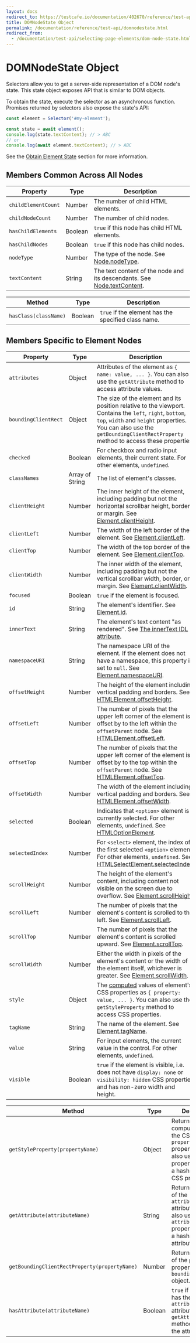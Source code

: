 ```yaml
---
layout: docs
redirect_to: https://testcafe.io/documentation/402670/reference/test-api/domnodestate
title: DOMNodeState Object
permalink: /documentation/reference/test-api/domnodestate.html
redirect_from:
  - /documentation/test-api/selecting-page-elements/dom-node-state.html
---
```

# DOMNodeState Object

Selectors allow you to get a server-side representation of a DOM node's state. This state object exposes API that is similar to DOM objects.

To obtain the state, execute the selector as an asynchronous function. Promises returned by selectors also expose the state's API:

```js
const element = Selector('#my-element');

const state = await element();
console.log(state.textContent); // > ABC
// or
console.log(await element.textContent); // > ABC
```

See the [Obtain Element State](../../guides/basic-guides/select-page-elements.md) section for more information.

## Members Common Across All Nodes

Property | Type | Description
------ | ---- | -----
`childElementCount` | Number | The number of child HTML elements.
`childNodeCount` | Number | The number of child nodes.
`hasChildElements` | Boolean | `true` if this node has child HTML elements.
`hasChildNodes` | Boolean | `true` if this node has child nodes.
`nodeType` | Number | The type of the node. See [Node.nodeType](https://developer.mozilla.org/en-US/docs/Web/API/Node/nodeType).
`textContent` | String | The text content of the node and its descendants. See [Node.textContent](https://developer.mozilla.org/en-US/docs/Web/API/Node/textContent).

Method | Type | Description
------ | ---- | -----
`hasClass(className)` | Boolean | `true` if the element has the specified class name.

## Members Specific to Element Nodes

Property | Type | Description
------ | ---- | ----
`attributes` | Object | Attributes of the element as `{ name: value, ... }`. You can also use the `getAttribute` method to access attribute values.
`boundingClientRect` | Object | The size of the element and its position relative to the viewport. Contains the `left`, `right`, `bottom`, `top`, `width` and `height` properties.  You can also use the `getBoundingClientRectProperty` method to access these properties.
`checked` | Boolean | For checkbox and radio input elements, their current state. For other elements, `undefined`.
`classNames` | Array of String | The list of element's classes.
`clientHeight` | Number | The inner height of the element, including padding but not the horizontal scrollbar height, border, or margin. See [Element.clientHeight](https://developer.mozilla.org/en-US/docs/Web/API/Element/clientHeight).
`clientLeft` | Number | The width of the left border of the element. See [Element.clientLeft](https://developer.mozilla.org/en-US/docs/Web/API/Element/clientLeft).
`clientTop` | Number | The width of the top border of the element. See [Element.clientTop](https://developer.mozilla.org/en-US/docs/Web/API/Element/clientTop).
`clientWidth` | Number | The inner width of the element, including padding but not the vertical scrollbar width, border, or margin. See [Element.clientWidth](https://developer.mozilla.org/en-US/docs/Web/API/Element/clientWidth).
`focused` | Boolean | `true` if the element is focused.
`id`   | String | The element's identifier. See [Element.id](https://developer.mozilla.org/en-US/docs/Web/API/Element/id).
`innerText` | String | The element's text content "as rendered". See [The innerText IDL attribute](https://html.spec.whatwg.org/multipage/dom.html#the-innertext-idl-attribute).
`namespaceURI` | String | The namespace URI of the element. If the element does not have a namespace, this property is set to `null`. See [Element.namespaceURI](https://developer.mozilla.org/en-US/docs/Web/API/Element/namespaceURI).
`offsetHeight` | Number | The height of the element including vertical padding and borders. See [HTMLElement.offsetHeight](https://developer.mozilla.org/en-US/docs/Web/API/HTMLElement/offsetHeight).
`offsetLeft` | Number | The number of pixels that the upper left corner of the element is offset by to the left within the `offsetParent` node. See [HTMLElement.offsetLeft](https://developer.mozilla.org/en-US/docs/Web/API/HTMLElement/offsetLeft).
`offsetTop` | Number | The number of pixels that the upper left corner of the element is offset by to the top within the `offsetParent` node. See [HTMLElement.offsetTop](https://developer.mozilla.org/en-US/docs/Web/API/HTMLElement/offsetTop).
`offsetWidth` | Number | The width of the element including vertical padding and borders. See [HTMLElement.offsetWidth](https://developer.mozilla.org/en-US/docs/Web/API/HTMLElement/offsetWidth).
`selected` | Boolean | Indicates that `<option>` element is currently selected. For other elements, `undefined`. See [HTMLOptionElement](https://developer.mozilla.org/en-US/docs/Web/API/HTMLOptionElement).
`selectedIndex` | Number | For `<select>` element, the index of the first selected `<option>` element. For other elements, `undefined`. See [HTMLSelectElement.selectedIndex](https://developer.mozilla.org/en-US/docs/Web/API/HTMLSelectElement/selectedIndex).
`scrollHeight` | Number | The height of the element's content, including content not visible on the screen due to overflow. See [Element.scrollHeight](https://developer.mozilla.org/en-US/docs/Web/API/Element/scrollHeight).
`scrollLeft` | Number | The number of pixels that the element's content is scrolled to the left. See [Element.scrollLeft](https://developer.mozilla.org/en-US/docs/Web/API/Element/scrollLeft).
`scrollTop` | Number | The number of pixels that the element's content is scrolled upward. See [Element.scrollTop](https://developer.mozilla.org/en-US/docs/Web/API/Element/scrollTop).
`scrollWidth` | Number | Either the width in pixels of the element's content or the width of the element itself, whichever is greater. See [Element.scrollWidth](https://developer.mozilla.org/en-US/docs/Web/API/Element/scrollWidth).
`style` | Object | The [computed](https://developer.mozilla.org/en-US/docs/Web/API/Window/getComputedStyle) values of element's CSS properties as `{ property: value, ... }`. You can also use the `getStyleProperty` method to access CSS properties.
`tagName` | String | The name of the element. See [Element.tagName](https://developer.mozilla.org/en-US/docs/Web/API/Element/tagName).
`value` | String | For input elements, the current value in the control. For other elements, `undefined`.
`visible` | Boolean | `true` if the element is visible, i.e. does not have `display: none` or `visibility: hidden` CSS properties and has non-zero width and height.

Method | Type | Description
------ | ---- | -----
`getStyleProperty(propertyName)` | Object | Returns the computed value of the CSS `propertyName` property. You can also use the `style` property to access a hash table of CSS properties.
`getAttribute(attributeName)` | String | Returns the value of the `attributeName` attribute. You can also use the `attributes` property to access a hash table of attributes.
`getBoundingClientRectProperty(propertyName)` | Number | Returns the value of the `propertyName` property from the `boundingClientRect` object.
`hasAttribute(attributeName)` | Boolean | `true` if the element has the `attributeName` attribute. Use the `getAttribute` method to obtain the attribute value.